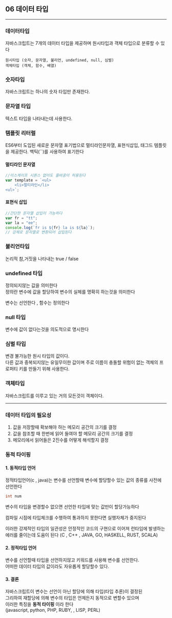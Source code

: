 ## 06 데이터 타입

---

### 데이터타입

자바스크립트는 7개의 데이터 타입을 제공하며 원시타입과 객체 타입으로 분류할 수 있다

```
원시타입 (숫자, 문자열, 불리언, undefined, null, 심벌)
객체타입 (객체, 함수, 배열)
```

### 숫자타입

자바스크립트는 하나의 숫자 타입만 존재한다.

### 문자열 타입

텍스트 타입을 나타내는데 사용한다.

### 템플릿 리터럴

ES6부터 도입된 새로운 문자열 표기법으로 멀티라인문자열, 표현식삽입, 태그드 템플릿을 제공한다. 백틱(``)를 사용하여 표기한다

#### 멀티라인 문자열

```javascript
//이스케이프 시퀀스 없이도 줄바꿈이 허용된다
var template = `<ul>
    <li>멀티라인</li>
<ul>`;
```

#### 표현식 삽입

```javascript
//간단한 문자열 삽입이 가능하다
var fr = "tt";
var la = "ee";
console.log(`fr is ${fr} la is ${la}`);
// 강제로 문자열로 변환되어 삽입된다
```

### 불리언타입

논리적 참,거짓을 나타내는 true / false

### undefined 타입

정의되지않는 값을 의미한다 <br>
정의란 변수에 값을 할당하여 변수의 실체를 명확히 하는것을 의미한다

변수는 선언한다 , 함수는 정의한다

### null 타입

변수에 값이 없다는것을 의도적으로 명시한다

### 심벌 타입

변경 불가능한 원시 타입의 값이다. <br>
다른 값과 중복되지않는 유일무이한 값이며 주로 이름이 충돌할 위험이 없는 객체의 프로퍼티 키를 만들기 위해 사용한다.

### 객체타입

자바스크립트를 이루고 있는 거의 모든것이 객체이다.

---

### 데이터 타입의 필요성

1. 값을 저장할때 확보해야 하는 메모리 공간의 크기를 결정
2. 값을 참조할 때 한번에 읽어 들여야 할 메모리 공간의 크기를 결정
3. 메모리에서 읽어들은 2진수를 어떻게 해석할지 결정

### 동적 타이핑

#### 1. 동적타입 언어

정적타입언어(c , java)는 변수를 선언할때 변수에 할당할수 있는 값의 종류를 사전에 선언한다

```java
int num
```

변수의 타입을 변경할수 없으면 선언한 타입에 맞는 값만이 할당가능하다

컴파일 시점에 타입체크를 수행하여 통과하지 못한다면 실행자체가 중지된다

이러한 강제적인 타입의 일관성은 안정적인 코드의 구현으로 이어져 런타임에 발생하는 에러를 줄이는데 도움이 된다
(C , C++ , JAVA, GO, HASKELL, RUST, SCALA)

#### 2. 정적타입 언어

변수를 선언할때 타입을 선언하지않고 키워드를 사용해 변수를 선언한다. <br>
어떠한 데이터 타입의 값이라도 자유롭게 할당할수 있다.

#### 3. 결론

자바스크립트이 변수는 선언이 아닌 할당에 의해 타입(타입 추론)이 결정된<br>
그리하여 재할당에 의해 변수의 타입은 언제든지 동적으로 변할수 있으며 <br>
이러한 특징을 <b>동적 타이핑</b> 이라 한다<br>
(javascript, python, PHP, RUBY, , LISP, PERL)

